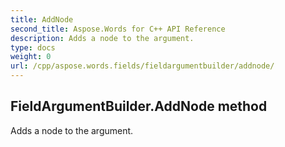 ```yaml
---
title: AddNode
second_title: Aspose.Words for C++ API Reference
description: Adds a node to the argument. 
type: docs
weight: 0
url: /cpp/aspose.words.fields/fieldargumentbuilder/addnode/
---
```

## FieldArgumentBuilder.AddNode method


Adds a node to the argument.

